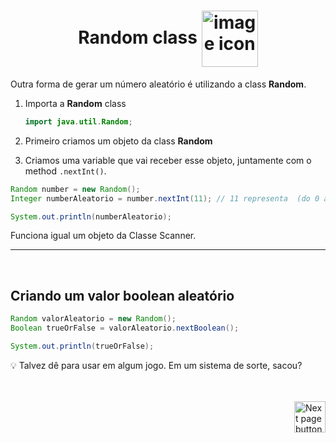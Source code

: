 <h1 align="center">
    Random class
    <img src="https://cdn-icons-png.flaticon.com/512/6662/6662900.png" alt="image icon" width="90px" align="center">
</h1>
  
Outra forma de gerar um número aleatório é utilizando a class **Random**.

1. Importa a **Random** class
   ```java
   import java.util.Random;
   ```
2. Primeiro criamos um objeto da class **Random**
   
3. Criamos uma variable que vai receber esse objeto, juntamente com o method `.nextInt()`.
   
  ```java
  Random number = new Random();
  Integer numberAleatorio = number.nextInt(11); // 11 representa  (do 0 até o 10).

  System.out.println(numberAleatorio);
  ```

Funciona igual um objeto da Classe Scanner.

<hr>
<br>

## Criando um valor boolean aleatório
```java
Random valorAleatorio = new Random();
Boolean trueOrFalse = valorAleatorio.nextBoolean();

System.out.println(trueOrFalse);
```
:bulb: Talvez dê para usar em algum jogo. Em um sistema de sorte, sacou?

<br>
<br>

<!-- Next Page Button -->
<a href="https://github.com/lGabrielDev/02.java/blob/main/Estudo/6.if_else_condicao/index.md">
  <img src="https://cdn-icons-png.flaticon.com/512/8175/8175884.png" alt="Next page button" width="50px" align="right">
</a>